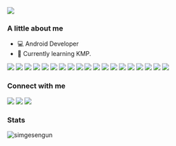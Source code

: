 
<img src="https://media4.giphy.com/media/O3LiZOXak8oUVJBwAO/200w.webp?cid=790b7611b41f90c77d764ff909f8b2173e9bb49277ee76fa&rid=200w.webp&ct=g"/>
 
<div align="left">
 <h3>A little about me</h3>
 
- 💻 Android Developer
- 💠 Currently learning KMP.

<p>
<img src="https://img.shields.io/badge/-Android-3DDC84?logo=android&logoColor=white&style=plastic"/>
<img src="https://img.shields.io/badge/-Android%20Studio-3DDC84?logo=android-studio&logoColor=white&style=plastic"/>
<img src="https://img.shields.io/badge/-Kotlin-6c3dd2?logo=kotlin&logoColor=white&style=plastic"/>
<img src="https://img.shields.io/badge/-Jetpack%20Compose-4285F4?logo=jetpack-compose&logoColor=white&style=plastic"/>
<img src="https://img.shields.io/badge/-Android_jetpack_Libraries-3DDC84?style=plastic"/>
<img src="https://img.shields.io/badge/-Hilt-2196F3?style=plastic"/>
<img src="https://img.shields.io/badge/-Realm-39477F?logo=realm&logoColor=white&style=plastic"/>
<img src="https://img.shields.io/badge/-Retrofit-48b983?style=plastic"/>
<img src="https://img.shields.io/badge/-OKHttp-009485?style=plastic"/>
<img src="https://img.shields.io/badge/-Kotlin_Coroutines-3DDC84?style=plastic"/>
<img src="https://img.shields.io/badge/-Detekt-f24554?style=plastic"/>
<img src="https://img.shields.io/badge/-KTLint-e92063?style=plastic"/>
<img src="https://img.shields.io/badge/-Gradle-02303A?logo=gradle&logoColor=white&style=plastic"/>
<img src="https://img.shields.io/badge/-Gradle_Kotlin_DSL-02303A?style=plastic"/>
<img src="https://img.shields.io/badge/-Fastlane-00F200?logo=fastlane&logoColor=white&style=plastic"/>
<img src="https://img.shields.io/badge/-Firebase-FFCA28?logo=firebase&logoColor=black&style=plastic"/>
<img src="https://img.shields.io/badge/-Git-F05032?logo=git&logoColor=white&style=plastic"/>
<img src="https://img.shields.io/badge/JUnit5-25a162?logo=junit5&logoColor=white&style=plastic"/>
<img src="https://img.shields.io/badge/Mockito-C5D9C8?style=plastic"/>
</p>
 
<h3>Connect with me</h3>
<a href="https://www.linkedin.com/in/simge-sengun/"><img src="https://img.shields.io/badge/LinkedIn-0077B5?style=for-the-badge&logo=linkedin&logoColor=white" /></a>
<a href="https://medium.com/@simgesengun"><img src="https://img.shields.io/badge/Medium-12100E?style=for-the-badge&logo=medium&logoColor=white" /></a>
<a href="https://simisimi.itch.io/"><img src="https://img.shields.io/badge/Itch.io-FA5C5C?style=for-the-badge&logo=itchdotio&logoColor=white" /></a>
 
<h3>Stats</h3>
<img src="https://github-readme-stats.vercel.app/api?username=simgesengun&theme=tokyonight&show_icons=true&locale=en" alt="simgesengun" />
 
